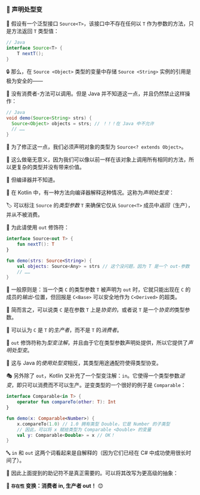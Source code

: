 ### 🌟 声明处型变

🤔 假设有一个泛型接口 `Source<T>`，该接口中不存在任何以 `T` 作为参数的方法，只是方法返回 `T` 类型值：

```java
// Java
interface Source<T> {
    T nextT();
}
```

🔒 那么，在 `Source <Object>` 类型的变量中存储 `Source <String>` 实例的引用是极为安全的——

🚫 没有消费者-方法可以调用。但是 Java 并不知道这一点，并且仍然禁止这样操作：

```java
// Java
void demo(Source<String> strs) {
  Source<Object> objects = strs; // ！！！在 Java 中不允许
  // ……
}
```

🔧 为了修正这一点，我们必须声明对象的类型为 `Source<? extends Object>`。

🤔 这么做毫无意义，因为我们可以像以前一样在该对象上调用所有相同的方法，所以更复杂的类型并没有带来价值。

🤖 但编译器并不知道。

🌟 在 Kotlin 中，有一种方法向编译器解释这种情况。这称为*声明处型变*：

🏷️ 可以标注 `Source` 的*类型参数* `T` 来确保它仅从 `Source<T>` 成员中*返回*（生产），并从不被消费。

🔑 为此请使用 `out` 修饰符：

```kotlin
interface Source<out T> {
    fun nextT(): T
}

fun demo(strs: Source<String>) {
    val objects: Source<Any> = strs // 这个没问题，因为 T 是一个 out-参数
    // ……
}
```

🌈 一般原则是：当一个类 `C` 的类型参数 `T` 被声明为 `out` 时，它就只能出现在 `C` 的成员的*输出*-位置，但回报是 `C<Base>` 可以安全地作为 `C<Derived>` 的超类。

🚀 简而言之，可以说类 `C` 是在参数 `T` 上是*协变的*，或者说 `T` 是一个*协变的*类型参数。

🌟 可以认为 `C` 是 `T` 的*生产者*，而不是 `T` 的*消费者*。

🔧 `out` 修饰符称为*型变注解*，并且由于它在类型参数声明处提供，所以它提供了*声明处型变*。

🔄 这与 Java 的*使用处型变*相反，其类型用途通配符使得类型协变。

🎭 另外除了 `out`，Kotlin 又补充了一个型变注解：`in`。它使得一个类型参数*逆变*，即只可以消费而不可以生产。逆变类型的一个很好的例子是 `Comparable`：

```kotlin
interface Comparable<in T> {
    operator fun compareTo(other: T): Int
}

fun demo(x: Comparable<Number>) {
    x.compareTo(1.0) // 1.0 拥有类型 Double，它是 Number 的子类型
    // 因此，可以将 x 赋给类型为 Comparable <Double> 的变量
    val y: Comparable<Double> = x // OK！
}
```

🔤 `in` 和 `out` 这两个词看起来是自解释的（因为它们已经在 C# 中成功使用很长时间了）。

🧠 因此上面提到的助记符不是真正需要的。可以将其改写为更高级的抽象：

🌟 **`存在性` 变换：消费者 in, 生产者 out！** 😊
